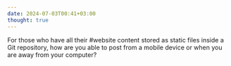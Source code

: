```yaml
---
date: 2024-07-03T00:41+03:00
thought: true
---
```


For those who have all their #website content stored as static files inside a Git
repository, how are you able to post from a mobile device or when you are away
from your computer?





